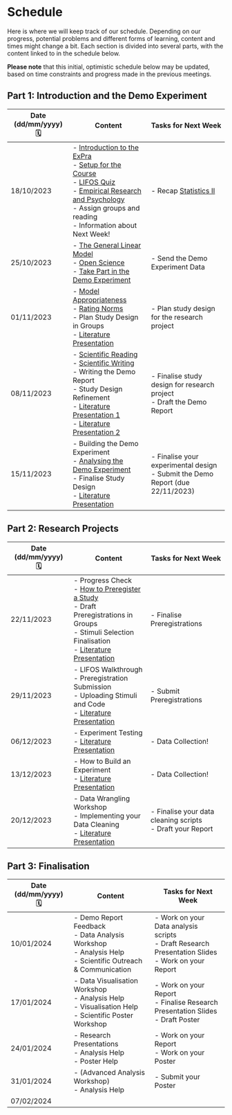 # Schedule

Here is where we will keep track of our schedule. Depending on our progress, potential problems and different forms of learning, content and times might change a bit. Each section is divided into several parts, with the content linked to in the schedule below.

**Please note** that this initial, optimistic schedule below may be updated, based on time constraints and progress made in the previous meetings.  

## Part 1: Introduction and the Demo Experiment

| Date (dd/mm/yyyy) 🗓         | Content | Tasks for Next Week |
|--------------|-----------|------------|
| 18/10/2023 | - [Introduction to the ExPra](https://jackedtaylor.github.io/expra-wise23/introduction/intro)<br> - [Setup for the Course](https://jackedtaylor.github.io/expra-wise23/introduction/setup)<br> - [LIFOS Quiz](https://www.soscisurvey.de/expra_survey_2023/)<br> - [Empirical Research and Psychology](https://jackedtaylor.github.io/expra-wise23/introduction/empirical_research)<br> - Assign groups and reading<br> - Information about Next Week!<br>  | - Recap [Statistics II](https://pandar.netlify.app/lehre/main/#statistik-ii) |
| 25/10/2023 |  - [The General Linear Model](https://jackedtaylor.github.io/expra-wise23/introduction/glm)<br> - [Open Science](https://jackedtaylor.github.io/expra-wise23/introduction/open_science)<br> - [Take Part in the Demo Experiment](https://jackedtaylor.github.io/expra-wise23/demo/demo_participate.html)  | - Send the Demo Experiment Data |
| 01/11/2023 |  - [Model Appropriateness](https://jackedtaylor.github.io/expra-wise23/introduction/model_appropriateness)<br> - [Rating Norms](https://jackedtaylor.github.io/expra-wise23/introduction/ratings)<br> - Plan Study Design in Groups<br> -  [Literature Presentation](https://jackedtaylor.github.io/expra-wise23/general/reading.html) <br>  | - Plan study design for the research project |
| 08/11/2023 |  - [Scientific Reading](https://jackedtaylor.github.io/expra-wise23/introduction/reading)<br> - [Scientific Writing](https://jackedtaylor.github.io/expra-wise23/introduction/writing.html)<br> - Writing the Demo Report<br> - Study Design Refinement<br> -  [Literature Presentation 1](https://jackedtaylor.github.io/expra-wise23/general/reading.html) <br> - [Literature Presentation 2](https://jackedtaylor.github.io/expra-wise23/general/reading.html)<br> | - Finalise study design for research project<br>- Draft the Demo Report |
| 15/11/2023 |  - Building the Demo Experiment<br> - [Analysing the Demo Experiment](https://jackedtaylor.github.io/expra-wise23/demo/analyse_demo)<br> - Finalise Study Design<br> - [Literature Presentation](https://jackedtaylor.github.io/expra-wise23/general/reading.html) <br>  | - Finalise your experimental design<br>- Submit the Demo Report (due 22/11/2023) |

## Part 2: Research Projects

| Date (dd/mm/yyyy) 🗓         | Content | Tasks for Next Week |
|--------------|-----------|------------|
| 22/11/2023 |  - Progress Check <br> - [How to Preregister a Study](https://jackedtaylor.github.io/expra-wise23/projects/preregistration.html)<br> - Draft Preregistrations in Groups<br> - Stimuli Selection Finalisation<br> - [Literature Presentation](https://jackedtaylor.github.io/expra-wise23/general/reading.html) <br>  | - Finalise Preregistrations |
| 29/11/2023 |  - LIFOS Walkthrough<br> - Preregistration Submission<br> - Uploading Stimuli and Code<br> - [Literature Presentation](https://jackedtaylor.github.io/expra-wise23/general/reading.html) <br>  | - Submit Preregistrations |
| 06/12/2023 |  - Experiment Testing<br> - [Literature Presentation](https://jackedtaylor.github.io/expra-wise23/general/reading.html) <br>  | - Data Collection! |
| 13/12/2023 |  - How to Build an Experiment<br> - [Literature Presentation](https://jackedtaylor.github.io/expra-wise23/general/reading.html) <br>  | - Data Collection! |
| 20/12/2023 |  - Data Wrangling Workshop<br> - Implementing your Data Cleaning<br> -  [Literature Presentation](https://jackedtaylor.github.io/expra-wise23/general/reading.html) <br>  | - Finalise your data cleaning scripts<br>- Draft your Report |

## Part 3: Finalisation

| Date (dd/mm/yyyy) 🗓         | Content | Tasks for Next Week |
|--------------|-----------|------------|
| 10/01/2024 |  - Demo Report Feedback<br> - Data Analysis Workshop<br> - Analysis Help<br> - Scientific Outreach & Communication<br>  | - Work on your Data analysis scripts <br>- Draft Research Presentation Slides <br>- Work on your Report
| 17/01/2024 |  - Data Visualisation Workshop<br> - Analysis Help<br> - Visualisation Help<br> - Scientific Poster Workshop<br>  | - Work on your Report <br>- Finalise Research Presentation Slides <br>- Draft Poster
| 24/01/2024 |  - Research Presentations<br> - Analysis Help<br> - Poster Help<br>  | - Work on your Report<br>- Work on your Poster
| 31/01/2024 |  - (Advanced Analysis Workshop)<br> - Analysis Help<br>  | - Submit your Poster
| 07/02/2024 |
